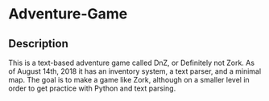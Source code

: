 # Adventure-Game

<h2>Description</h2>

This is a text-based adventure game called DnZ, or Definitely not Zork.  As of August 14th, 2018 it has an inventory system, a text parser, and a minimal map.  The goal is to make a game like Zork, although on a smaller level in order to get practice with Python and text parsing.
